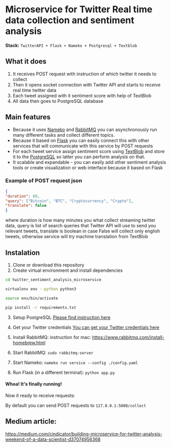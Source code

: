 # Microservice for Twitter Real time data collection and sentiment analysis

**Stack:**  `TwitterAPI + Flask + Nameko + Postgresql + Textblob`

## What it does

 1. It receives POST request with instruction of which twitter it needs to collect
 2. Then it opens socket connection with Twitter API and starts to receive real time twitter data
 3. Each tweet assigned with it sentiment score with help of TextBlob
 4. All data then goes to PostgreSQL database

## Main features

* Because it uses [Nameko]('https://github.com/nameko/nameko') and [RabbitMQ]('https://www.rabbitmq.com') you can asynchronously run many different tasks and collect different topics.
* Because it based on [Flask]('http://flask.pocoo.org') you can easily connect this with other services that will communicate with this service by POST requests
* For each tweet service assign sentiment score using [TextBlob]('https://textblob.readthedocs.io/en/dev/') and store it to the [PostgreSQL]('https://www.postgresql.org') so latter you can perform analysis on that.
* It scalable and expandable - you can easily add other sentiment analysis tools or create visualization or
 web interface because it based on Flask

### Example of POST request json

```json
{
"duration": 60,
"query": ["Bitcoin", "BTC", "Cryptocurrency", "Crypto"],
"translate": false
}
```

where duration is how many minutes you what collect streaming twitter data,
query is list of search queries that Twitter API will use to send you relevant tweets,
translate is boolean in case False will collect only english tweets,
otherwise service will try machine translation from TextBlob

## Instalation

1. Clone or download this repository
2. Create virtual environment and install dependencies

```bash
cd twitter_sentiment_analysis_microservice

virtualenv env --python python3

source env/bin/activate

pip install -r requirements.txt
```

3. Setup PostgreSQL
 [Please find instruction here](https://gist.github.com/subpath/21d51f985cb079252544b880caf2adfa)
4. Get your Twitter credentials [You can get your Twitter credentials here](https://apps.twitter.com)
5. Install RabbitMQ:
instruction for mac: https://www.rabbitmq.com/install-homebrew.html

6. Start RabbitMQ: `sudo rabbitmq-server`

7. Start Nameko: `nameko run service --config ./config.yaml`

8. Run Flask (in a different terminal): `python app.py`

#### Whoa! It's finally running!

Now it ready to receive requests:

By default you can send POST requests to `127.0.0.1:5000/collect`

## Medium article:
https://medium.com/cindicator/building-microservice-for-twitter-analysis-weekend-of-a-data-scientist-d37074956368
